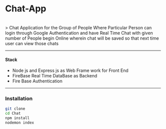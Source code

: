# Chat-App
<div>

<br>
   > Chat Application for the Group of People Where Particular Person can login through 
   Google Authentication and have Real Time Chat with given number of People begin 
   Online wherein chat will be saved so that next time user can view those chats 
   
  ------------------------------------
  <h4>Stack </h4>
  <ul>
   <li>Node js and Express js as Web Frame work for Front End</li>
   <li>FireBase Real Time DataBase as Backend </li>
   <li>Fire Base Authentication </li>
  </ul>
  
  </div>
  
  -------------------------------------------------
  ### Installation
  
 ```sh
 git clone 
 cd Chat
 npm install
 nodemon index
 
 ```
 
 
  
  
   
   
    
